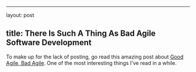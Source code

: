 <hr />

<p>layout: post</p>

<h2>title: There Is Such A Thing As Bad Agile Software Development</h2>

<p>To make up for the lack of posting, go read this amazing post about <a href="http://steve-yegge.blogspot.com/2006/09/good-agile-bad-agile_27.html">Good Agile, Bad Agile</a>.  One of the most interesting things I've read in a while.</p>

